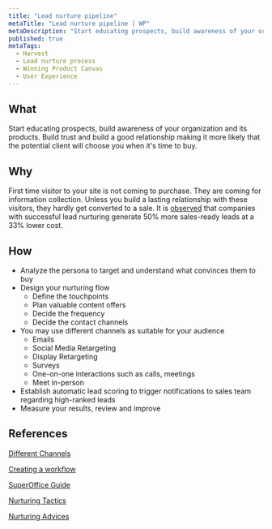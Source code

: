 ```yaml
---
title: "Lead nurture pipeline"
metaTitle: "Lead nurture pipeline | WP"
metaDescription: "Start educating prospects, build awareness of your organization and its products. Build trust and build a good relationship making it more likely that the potential client will choose you when it's time to buy."
published: true
metaTags:
  - Harvest
  - Lead nurture process
  - Winning Product Canvas
  - User Experience
---
```


## What

Start educating prospects, build awareness of your organization and its products. Build trust and build a good relationship making it more likely that the potential client will choose you when it's time to buy.

## Why

First time visitor to your site is not coming to purchase. They are coming for information collection. Unless you build a lasting relationship with these visitors, they hardly get converted to a sale. It is [observed](https://www.invespcro.com/blog/lead-nurturing/) that companies with successful lead nurturing generate 50% more sales-ready leads at a 33% lower cost.

## How

- Analyze the persona to target and understand what convinces them to buy
- Design your nurturing flow
  - Define the touchpoints
  - Plan valuable content offers
  - Decide the frequency
  - Decide the contact channels
- You may use different channels as suitable for your audience
  - Emails
  - Social Media Retargeting
  - Display Retargeting
  - Surveys
  - One-on-one interactions such as calls, meetings
  - Meet in-person
- Establish automatic lead scoring to trigger notifications to sales team regarding high-ranked leads
- Measure your results, review and improve

## References

[Different Channels](https://databox.com/lead-nurturing-strategy)

[Creating a workflow](https://www.smartbugmedia.com/blog/lead-nurturing-workflow)

[SuperOffice Guide](https://www.superoffice.com/blog/lead-nurturing-strategy/)

[Nurturing Tactics](https://blog.hubspot.com/marketing/7-effective-lead-nurturing-tactics)

[Nurturing Advices](https://www.trewmarketing.com/smartmarketingblog/smartmarketingblog/hubspot/build-a-lead-nurturing-campaign-in-10-easy-steps/)
